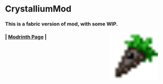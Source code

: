 # CrystalliumMod
### This is a fabric version of mod, with some WIP.
<img src="src/main/resources/assets/crystallium/textures/item/netherite_carrot.png" align="right" width="160">

### | [Modrinth Page](https://modrinth.com/mod/crystallium) |